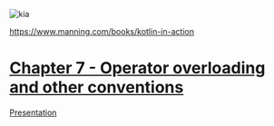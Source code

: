![kia](https://images.manning.com/720/960/resize/book/3/9458a37-9793-4e67-a23f-585da31dff55/Jemerov-Kotlin-HI.png)

https://www.manning.com/books/kotlin-in-action

# [Chapter 7 - Operator overloading and other conventions](https://livebook.manning.com/book/kotlin-in-action/chapter-7)
[Presentation](https://behumble.github.io/kia-ch7/)

